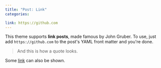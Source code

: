 ```yaml
---
title: "Post: Link"
categories:

link: https://github.com
---
```


This theme supports **link posts**, made famous by John Gruber. To use, just add `https://github.com` to the post's YAML front matter and you're done.

> And this is how a quote looks.

Some [link](#https://github.com) can also be shown.

